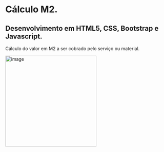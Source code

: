 # Cálculo M2.

## Desenvolvimento em HTML5, CSS, Bootstrap e Javascript.

Cálculo do valor em M2 a ser cobrado pelo serviço ou material.

<img width="284" alt="image" src="https://user-images.githubusercontent.com/101942554/187278262-a781b976-a37c-4afb-b188-f5a7451ae3cd.png">

